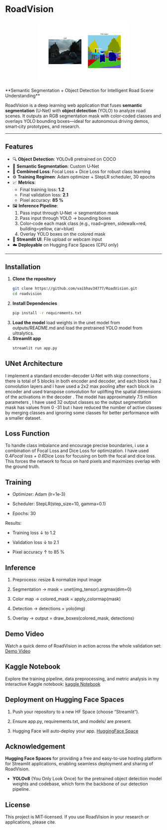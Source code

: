 # RoadVision 
<p align="center">
  <img src="outputs/final_output.png" width="300" alt="Demonstration" />
</p>
**Semantic Segmentation + Object Detection for Intelligent Road Scene Understanding**

RoadVision is a deep learning web application that fuses **semantic segmentation** (U‑Net) with **object detection** (YOLO) to analyze road scenes. It outputs an RGB segmentation mask with color‑coded classes and overlays YOLO bounding boxes—ideal for autonomous driving demos, smart‑city prototypes, and research.

---

##  Features

- 🔍 **Object Detection**: YOLOv8 pretrained on COCO  
- 🌈 **Semantic Segmentation**: Custom U‑Net 
- 🎯 **Combined Loss**: Focal Loss + Dice Loss for robust class learning  
- ⚙️ **Training Regimen**: Adam optimizer + StepLR scheduler, 30 epochs  
- 📈 **Metrics**:  
  - Final training loss: **1.2**  
  - Final validation loss: **2.1**  
  - Pixel accuracy: **85 %**  
- 🖼️ **Inference Pipeline**:  
  1. Pass input through U‑Net → segmentation mask  
  2. Pass input through YOLO → bounding boxes  
  3. Color‑code each mask class (e.g., road=green, sidewalk=red, building=yellow, car=blue)  
  4. Overlay YOLO boxes on the colored mask  
- 📱 **Streamlit UI**: File upload or webcam input  
- ☁️ **Deployable** on Hugging Face Spaces (CPU only)

---

## Installation

1. **Clone the repository**
   ```bash
   git clone https://github.com/vaibhav34777/RoadVision.git
   cd roadvision
2. **Install Dependencies**
   ```bash
   pip install -r requirements.txt
3. **Load the model**
   load weights in the unet model from outputs/README.md and load the pretrained YOLO model from ultralytics.
4. **Streamlit app**
   ```bash
   streamlit run app.py

## UNet Architecture
I implement a standard encoder–decoder U‑Net with skip connections , there is total of 5 blocks in both encoder and decoder, and each block has 2 convolution layers and i have used a 2x2 max pooling after each block in encoder and used transpose convolution for uplifting the spatial dimensions of the activations in the decoder .
The model has approximately 7.5 million parameters , I have used 32 output classes so the output segmentation mask has values from 0 -31 but i have reduced the number of active classes by merging classes and ignoring some classes for better performance with a smaller dataset.

## Loss Function
To handle class imbalance and encourage precise boundaries, i use a combination of Focal Loss and Dice Loss for optimization.
I have used 0.4*Focal loss + 0.6*Dice Loss for focusing on both the focal and dice loss.
This forces the network to focus on hard pixels and maximizes overlap with the ground truth.

## Training
- Optimizer: Adam (lr=1e‑3)

- Scheduler: StepLR(step_size=10, gamma=0.1)

- Epochs: 30

Results:

- Training loss ↓ to 1.2

- Validation loss ↓ to 2.1

- Pixel accuracy ↑ to 85 %

## Inference
1. Preprocess: resize & normalize input image

2. Segmentation → mask = unet(img_tensor).argmax(dim=0)

3. Color map → colored_mask = apply_colormap(mask)

4. Detection → detections = yolo(img)

5. Overlay → output = draw_boxes(colored_mask, detections)

## Demo Video
Watch a quick demo of RoadVision in action across the whole validation set:
[Demo Video](https://drive.google.com/file/d/1sQh1VaNRaLaKlDfIu0NxfodgiU2xoI9h/view?usp=drive_link)

## Kaggle Notebook
Explore the training pipeline, data preprocessing, and metric analysis in my interactive Kaggle notebook:
[kaggle Notebook](https://www.kaggle.com/code/vaibhav1908/roadvision)

## Deployment on Hugging Face Spaces
1. Push your repository to a new HF Space (choose “Streamlit”).

2. Ensure app.py, requirements.txt, and models/ are present.

3. Hugging Face will auto‑deploy your app.
   [HuggingFace Space](https://huggingface.co/spaces/imvaibhavrana/RoadVision)

## Acknowledgement
**Hugging Face Spaces** for providing a free and easy-to-use hosting platform for Streamlit applications, enabling seamless deployment and sharing of RoadVision.  
- **YOLOv8** (You Only Look Once) for the pretrained object detection model weights and codebase, which form the backbone of our detection pipeline.  

## License
This project is MIT‑licensed. If you use RoadVision in your research or applications, please cite.
